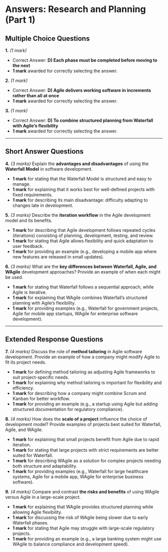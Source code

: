 # **Answers: Research and Planning (Part 1)**

## **Multiple Choice Questions**

**1.** *(1 mark)*  
- Correct Answer: **D) Each phase must be completed before moving to the next**  
- **1 mark** awarded for correctly selecting the answer.  

**2.** *(1 mark)*  
- Correct Answer: **D) Agile delivers working software in increments rather than all at once**  
- **1 mark** awarded for correctly selecting the answer.  

**3.** *(1 mark)*  
- Correct Answer: **D) To combine structured planning from Waterfall with Agile’s flexibility**  
- **1 mark** awarded for correctly selecting the answer.  

---

## **Short Answer Questions**

**4.** *(3 marks)* Explain the **advantages and disadvantages** of using the **Waterfall Model** in software development.  
- **1 mark** for stating that the Waterfall Model is structured and easy to manage.  
- **1 mark** for explaining that it works best for well-defined projects with fixed requirements.  
- **1 mark** for describing its main disadvantage: difficulty adapting to changes late in development.  

**5.** *(3 marks)* Describe the **iteration workflow** in the Agile development model and its benefits.  
- **1 mark** for describing that Agile development follows repeated cycles (iterations) consisting of planning, development, testing, and review.  
- **1 mark** for stating that Agile allows flexibility and quick adaptation to user feedback.  
- **1 mark** for providing an example (e.g., developing a mobile app where new features are released in small updates).  

**6.** *(3 marks)* What are the **key differences between Waterfall, Agile, and WAgile** development approaches? Provide an example of when each might be used.  
- **1 mark** for stating that Waterfall follows a sequential approach, while Agile is iterative.  
- **1 mark** for explaining that WAgile combines Waterfall’s structured planning with Agile’s flexibility.  
- **1 mark** for providing examples (e.g., Waterfall for government projects, Agile for mobile app startups, WAgile for enterprise software development).  

---

## **Extended Response Questions**

**7.** *(4 marks)* Discuss the role of **method tailoring** in Agile software development. Provide an example of how a company might modify Agile to fit its project needs.  
- **1 mark** for defining method tailoring as adjusting Agile frameworks to suit project-specific needs.  
- **1 mark** for explaining why method tailoring is important for flexibility and efficiency.  
- **1 mark** for describing how a company might combine Scrum and Kanban for better workflow.  
- **1 mark** for providing an example (e.g., a startup using Agile but adding structured documentation for regulatory compliance).  

**8.** *(4 marks)* How does the **scale of a project** influence the choice of development model? Provide examples of projects best suited for Waterfall, Agile, and WAgile.  
- **1 mark** for explaining that small projects benefit from Agile due to rapid iteration.  
- **1 mark** for stating that large projects with strict requirements are better suited for Waterfall.  
- **1 mark** for describing WAgile as a solution for complex projects needing both structure and adaptability.  
- **1 mark** for providing examples (e.g., Waterfall for large healthcare systems, Agile for a mobile app, WAgile for enterprise business software).  

**9.** *(4 marks)* Compare and contrast **the risks and benefits** of using WAgile versus Agile in a large-scale project.  
- **1 mark** for explaining that WAgile provides structured planning while allowing Agile flexibility.  
- **1 mark** for discussing the risk of WAgile being slower due to early Waterfall phases.  
- **1 mark** for stating that Agile may struggle with large-scale regulatory projects.  
- **1 mark** for providing an example (e.g., a large banking system might use WAgile to balance compliance and development speed).  
